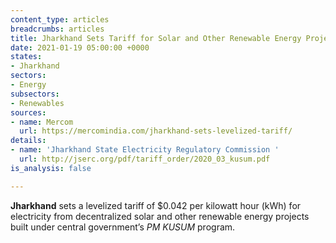 ```yaml
---
content_type: articles
breadcrumbs: articles
title: Jharkhand Sets Tariff for Solar and Other Renewable Energy Projects
date: 2021-01-19 05:00:00 +0000
states:
- Jharkhand
sectors:
- Energy
subsectors:
- Renewables
sources:
- name: Mercom
  url: https://mercomindia.com/jharkhand-sets-levelized-tariff/
details:
- name: 'Jharkhand State Electricity Regulatory Commission '
  url: http://jserc.org/pdf/tariff_order/2020_03_kusum.pdf
is_analysis: false

---
```

**Jharkhand** sets a levelized tariff of $0.042 per kilowatt hour (kWh) for electricity from decentralized solar and other renewable energy projects built under central government’s _PM KUSUM_ program.